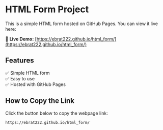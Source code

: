 # HTML Form Project  

This is a simple HTML form hosted on GitHub Pages. You can view it live here:  

🔗 **Live Demo:** [https://ebrat222.github.io/html_form/](https://ebrat222.github.io/html_form/)  

## Features  
✅ Simple HTML form  
✅ Easy to use  
✅ Hosted with GitHub Pages  

## How to Copy the Link  
Click the button below to copy the webpage link:  

```html
https://ebrat222.github.io/html_form/